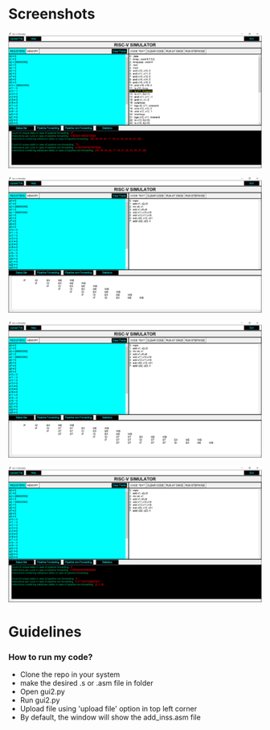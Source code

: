 # Screenshots

![](screenshots/bubble_sort_statistics.PNG)

![](screenshots/test2_forwarding_matrix.PNG)

![](screenshots/test2_non_forwarding_matrix.PNG)

![](screenshots/test2_statistics.PNG)
# Guidelines

### How to run my code?

- Clone the repo in your system
- make the desired .s or .asm file in folder
- Open gui2.py
- Run gui2.py
- Upload file using 'upload file' option in top left corner
- By default, the window will show the add_inss.asm file


